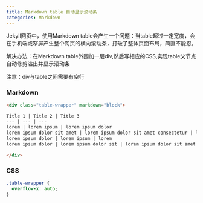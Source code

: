 ```yaml
---
title: Markdown table 自动显示滚动条
categories: Markdown
---
```


Jekyll网页中，使用Markdown table会产生一个问题：当table超过一定宽度，会在手机端或窄屏产生整个网页的横向滚动条，打破了整体页面布局，简直不能忍。

解决办法：在Markdown table外围加一层div,然后写相应的CSS,实现table父节点自动修剪溢出并显示滚动条

注意：div与table之间需要有空行   

### Markdown

```html
<div class="table-wrapper" markdown="block">

Title 1 | Title 2 | Title 3
--- | --- | --- 
lorem | lorem ipsum | lorem ipsum dolor 
lorem ipsum dolor sit amet | lorem ipsum dolor sit amet consectetur | lorem ipsum dolor sit amet 
lorem ipsum dolor | lorem ipsum | lorem 
lorem ipsum dolor | lorem ipsum dolor sit | lorem ipsum dolor sit amet 

</div>  
```

### CSS

```css
.table-wrapper {
  overflow-x: auto;
}
```